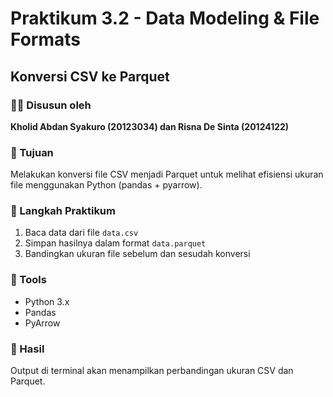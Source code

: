 # Praktikum 3.2 - Data Modeling & File Formats
## Konversi CSV ke Parquet

### 👨‍💻 Disusun oleh
**Kholid Abdan Syakuro (20123034) dan Risna De Sinta (20124122)**

### 🎯 Tujuan
Melakukan konversi file CSV menjadi Parquet untuk melihat efisiensi ukuran file menggunakan Python (pandas + pyarrow).

### 🧠 Langkah Praktikum
1. Baca data dari file `data.csv`
2. Simpan hasilnya dalam format `data.parquet`
3. Bandingkan ukuran file sebelum dan sesudah konversi

### 🧩 Tools
- Python 3.x  
- Pandas  
- PyArrow  

### 📂 Hasil
Output di terminal akan menampilkan perbandingan ukuran CSV dan Parquet.
